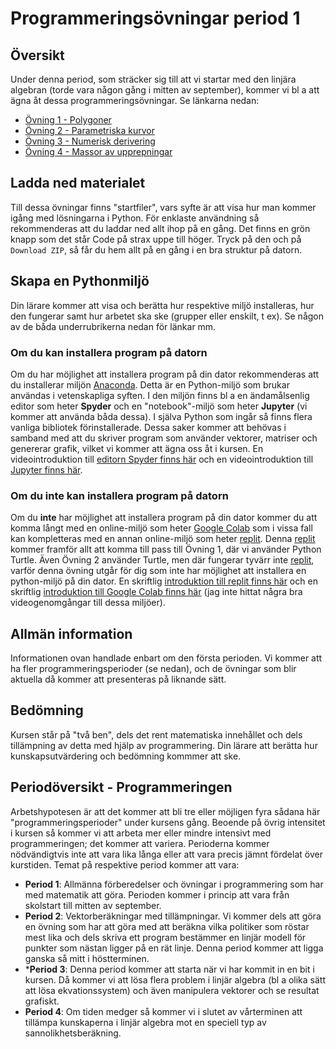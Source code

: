 # Programmeringsövningar period 1

## Översikt

Under denna period, som sträcker sig till att vi startar med den linjära
algebran (torde vara någon gång i mitten av september), kommer vi bl a
att ägna åt dessa programmeringsövningar. Se länkarna nedan:

* [Övning 1 - Polygoner](ovning_101) 
* [Övning 2 - Parametriska kurvor](ovning_102)
* [Övning 3 - Numerisk derivering](ovning_103)
* [Övning 4 - Massor av upprepningar](ovning_104/trial_and_error.ipynb)

## Ladda ned materialet

Till dessa övningar finns "startfiler", vars syfte är att visa hur man
kommer igång med lösningarna i Python. För enklaste användning så
rekommenderas att du laddar ned allt ihop på en gång. Det finns en grön
knapp som det står Code på strax uppe till höger. Tryck på den och på
`Download ZIP`, så får du hem allt på en gång i en bra struktur på datorn.

## Skapa en Pythonmiljö

Din lärare kommer att visa och berätta hur respektive miljö installeras,
hur den fungerar samt hur arbetet ska ske (grupper eller enskilt, t ex).
Se någon av de båda underrubrikerna nedan för länkar mm.

### Om du **kan** installera program på datorn

Om du har möjlighet att installera program på din dator rekommenderas att du
installerar miljön [Anaconda](https://www.anaconda.com/products/individual).
Detta är en Python-miljö som brukar användas i vetenskapliga syften. I den
miljön finns bl a en ändamålsenlig editor som heter **Spyder** och en
"notebook"-miljö som heter **Jupyter** (vi kommer att använda båda dessa). I
själva Python som ingår så finns flera vanliga bibliotek förinstallerade. Dessa
saker kommer att behövas i samband med att du skriver program som använder
vektorer, matriser och genererar grafik, vilket vi kommer att ägna oss åt i
kursen. En videointroduktion till [editorn Spyder finns här](https://youtu.be/E2Dap5SfXkI)
och en videointroduktion till [Jupyter finns här](https://youtu.be/HW29067qVWk).

### Om du **inte kan** installera program på datorn

Om du **inte** har möjlighet att installera program på din dator kommer du att
komma långt med en online-miljö som heter [Google Colab](https://colab.research.google.com)
som i vissa fall kan kompletteras med en annan online-miljö som heter
[replit](https://replit.com). Denna [replit](https://replit.com) kommer framför
allt att komma till pass till Övning 1, där vi använder Python Turtle. Även
Övning 2 använder Turtle, men där fungerar tyvärr inte [replit](https://replit.com),
varför denna övning utgår för dig som inte har möjlighet att installera en
python-miljö på din dator. En skriftlig 
[introduktion till replit finns här](https://docs.replit.com/tutorials/00-overview#part1)
och en skriftlig [introduktion till Google Colab finns här](https://colab.research.google.com/notebooks/basic_features_overview.ipynb)
(jag inte hittat några bra videogenomgångar till dessa miljöer).

## Allmän information

Informationen ovan handlade enbart om den första perioden. Vi kommer att ha fler
programmeringsperioder (se nedan), och de övningar som blir aktuella då kommer
att presenteras på liknande sätt.

## Bedömning

Kursen står på "två ben", dels det rent matematiska innehållet och dels tillämpning
av detta med hjälp av programmering. Din lärare att berätta hur kunskapsutvärdering
och bedömning kommmer att ske.

## Periodöversikt - Programmeringen

Arbetshypotesen är att det kommer att bli tre eller möjligen fyra sådana här
"programmeringsperioder" under kursens gång. Beoende på övrig intensitet i
kursen så kommer vi att arbeta mer eller mindre intensivt med programmeringen;
det kommer att variera. Perioderna kommer nödvändigtvis inte att vara lika
långa eller att vara precis jämnt fördelat över kurstiden. Temat på respektive
period kommer att vara:

* **Period 1**: Allmänna förberedelser och övningar i programmering som har med
matematik att göra. Perioden kommer i princip att vara från skolstart till mitten
av september.
* **Period 2**: Vektorberäkningar med tillämpningar. Vi kommer dels att göra en
övning som har att göra med att beräkna vilka politiker som röstar mest lika
och dels skriva ett program bestämmer en linjär modell för punkter som nästan
ligger på en rät linje. Denna period kommer att ligga ganska så mitt i höstterminen.
* ***Period 3**: Denna period kommer att starta när vi har kommit in en bit i
kursen. Då kommer vi att lösa flera problem i linjär algebra (bl a olika sätt att
lösa ekvationssystem) och även manipulera vektorer och se resultat grafiskt.
* **Period 4**: Om tiden medger så kommer vi i slutet av vårterminen att tillämpa
kunskaperna i linjär algebra mot en speciell typ av sannolikhetsberäkning.
